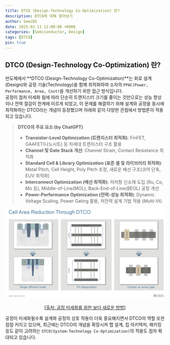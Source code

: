 ```yaml
---
title: DTCO (Design-Technology Co-Optimization) 란?
description: DTCO에 대해 알아보기
author: SemiDS
date: 2025-02-11 12:00:00 +0900
categories: [Semiconductor, Design]
tags: [DTCO]
pin: true
---
```


## DTCO (Design-Technology Co-Optimization) 란?
반도체에서 **DTCO (Design-Technology Co-Optimization)**는 회로 설계(Design)와 공정 기술(Technology)을 함께 최적화하여 소자의 `PPAC(Power, Performance, Area, Cost)`을 개선하기 위한 접근 방식입니다.  
공정이 점차 미세화 됨에 따라 단순히 트랜지스터 크기를 줄이는 것만으로는 성능 향상이나 전력 절감이 한계에 이르게 되었고, 이 문제를 해결하기 위해 설계와 공정을 동시에 최적화하는 DTCO라는 개념이 등장했으며 아래와 같이 다양한 관점에서 방법론이 적용되고 있습니다.
<br>

>**DTCO의 주요 요소 (by ChatGPT)**
>- **Transistor-Level Optimization (트랜지스터 최적화)**: FinFET, GAAFET(나노시트) 등 차세대 트랜지스터 구조 활용
>- **Channel 및 Gate Stack 개선**: Channel Strain, Contact Resistance 최적화
>- **Standard Cell & Library Optimization (표준 셀 및 라이브러리 최적화)**: Metal Pitch, Cell Height, Poly Pitch 조정, 새로운 배선 구조(코어 단축, EUV 최적화)
>- **Interconnect Optimization (배선 최적화)**: 저저항 신소재 도입 (Ru, Co, Mo 등), Middle-of-Line(MOL), Back-End-of-Line(BEOL) 공정 개선
>- **Power-Performance Optimization (전력-성능 최적화)**: Dynamic Voltage Scaling, Power Gating 활용, 저전력 설계 기법 적용 (Multi-Vt)

<img src="/assets/img/posting/2025-02-11-github-blog-1_1.png" alt="DTCO" width=600>  
<p style="text-align: center;"><a href="https://www.epnc.co.kr/news/articleView.html?idxno=226184">[출처: 공정 미세화를 위한 보다 새로운 방법]</a></p>

공정이 미세화될수록 설계와 공정의 상호 작용이 더욱 중요해지면서 DTCO의 역할 또한 점점 커지고 있으며, 최근에는 DTCO의 개념을 확장시켜 팹 설계, 칩 아키텍처, 패키징 등도 같이 고려하는 `STCO(System-Technology Co-Optimization)`의 적용도 점차 확대되고 있습니다.
